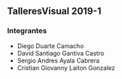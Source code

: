 
## TalleresVisual 2019-1
### Integrantes

- Diego Duarte Camacho
- David Santiago Gantiva Castro
- Sergio Andres Ayala Cabrera
- Cristian Giovanny Laiton Gonzalez
